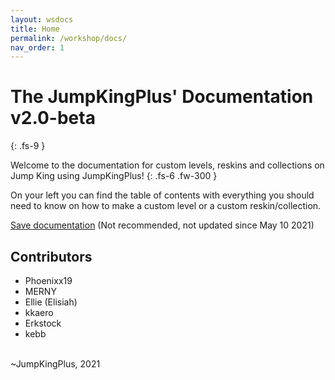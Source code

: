 ```yaml
---
layout: wsdocs
title: Home
permalink: /workshop/docs/
nav_order: 1
---
```


# The JumpKingPlus' Documentation **v2.0-beta**
{: .fs-9 }

Welcome to the documentation for custom levels, reskins and collections on Jump King using JumpKingPlus!
{: .fs-6 .fw-300 }

On your left you can find the table of contents with everything you should need to know on how to make a custom level or a custom reskin/collection.

<a class="ws-button" href="https://raw.githubusercontent.com/Phoenixx19/JumpKingPlus/www/workshop/files/documentation.pdf" title="Saves as a .pdf file"><ion-icon name="cloud-download"></ion-icon> Save documentation</a> (Not recommended, not updated since May 10 2021)

## Contributors
- Phoenixx19
- MERNY
- Ellie (Elisiah)
- kkaero
- Erkstock
- kebb

<br>
~JumpKingPlus, 2021

